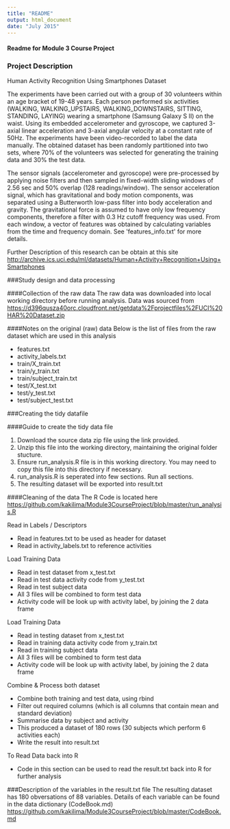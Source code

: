 ```yaml
---
title: "README"
output: html_document
date: "July 2015"
---
```


#### Readme for Module 3 Course Project


### Project Description
Human Activity Recognition Using Smartphones Dataset

The experiments have been carried out with a group of 30 volunteers within an age bracket of 19-48 years. Each person performed six activities (WALKING, WALKING_UPSTAIRS, WALKING_DOWNSTAIRS, SITTING, STANDING, LAYING) wearing a smartphone (Samsung Galaxy S II) on the waist. Using its embedded accelerometer and gyroscope, we captured 3-axial linear acceleration and 3-axial angular velocity at a constant rate of 50Hz. The experiments have been video-recorded to label the data manually. The obtained dataset has been randomly partitioned into two sets, where 70% of the volunteers was selected for generating the training data and 30% the test data. 

The sensor signals (accelerometer and gyroscope) were pre-processed by applying noise filters and then sampled in fixed-width sliding windows of 2.56 sec and 50% overlap (128 readings/window). The sensor acceleration signal, which has gravitational and body motion components, was separated using a Butterworth low-pass filter into body acceleration and gravity. The gravitational force is assumed to have only low frequency components, therefore a filter with 0.3 Hz cutoff frequency was used. From each window, a vector of features was obtained by calculating variables from the time and frequency domain. See 'features_info.txt' for more details. 

Further Description of this research can be obtain at this site
http://archive.ics.uci.edu/ml/datasets/Human+Activity+Recognition+Using+Smartphones

###Study design and data processing


####Collection of the raw data
The raw data was downloaded into local working directory before running analysis. Data was sourced from https://d396qusza40orc.cloudfront.net/getdata%2Fprojectfiles%2FUCI%20HAR%20Dataset.zip

####Notes on the original (raw) data 
Below is the list of files from the raw dataset which are used in this analysis

- features.txt
- activity_labels.txt
- train/X_train.txt
- train/y_train.txt
- train/subject_train.txt
- test/X_test.txt
- test/y_test.txt
- test/subject_test.txt

###Creating the tidy datafile

####Guide to create the tidy data file
1. Download the source data zip file using the link provided.
2. Unzip this file into the working directory, maintaining the original folder stucture.
3. Ensure run_analysis.R file is in this working directory. You may need to copy this file into this directory if necessary.
4. run_analysis.R is seperated into few sections. Run all sections.
5. The resulting dataset will be exported into result.txt

####Cleaning of the data
The R Code is located here
https://github.com/kakilima/Module3CourseProject/blob/master/run_analysis.R

Read in Labels / Descriptors

- Read in features.txt to be used as header for dataset
- Read in activity_labels.txt to reference activities

Load Training Data

- Read in test dataset from x_test.txt
- Read in test data activity code from y_test.txt
- Read in test subject data
- All 3 files will be combined to form test data
- Activity code will be look up with activity label, by joining the 2 data frame

Load Training Data

- Read in testing dataset from x_test.txt
- Read in training data activity code from y_train.txt
- Read in training subject data
- All 3 files will be combined to form test data
- Activity code will be look up with activity label, by joining the 2 data frame

Combine & Process both dataset

- Combine both training and test data, using rbind
- Filter out required columns (which is all columns that contain mean and standard deviation)
- Summarise data by subject and activity
- This produced a dataset of 180 rows (30 subjects which perform 6 activities each)
- Write the result into result.txt

To Read Data back into R
- Code in this section can be used to read the result.txt back into R for further analysis

###Description of the variables in the result.txt file
The resulting dataset has 180 obversations of 88 variables.
Details of each variable can be found in the data dictionary (CodeBook.md)
https://github.com/kakilima/Module3CourseProject/blob/master/CodeBook.md


